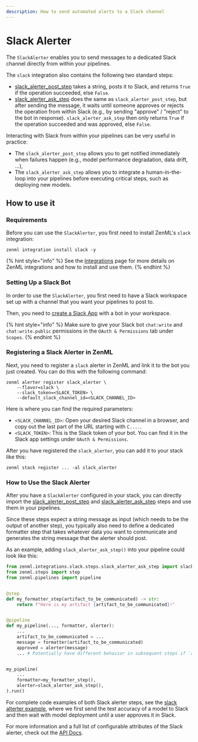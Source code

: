 ```yaml
---
description: How to send automated alerts to a Slack channel
---
```


# Slack Alerter

The `SlackAlerter` enables you to send messages to a dedicated Slack
channel directly from within your pipelines.

The `slack` integration also contains the following two standard steps:
- [slack_alerter_post_step](https://apidocs.zenml.io/latest/api_docs/integrations/#zenml.integrations.slack.steps.slack_alerter_post_step.slack_alerter_post_step) 
takes a string, posts it to Slack, and returns `True` if the operation 
succeeded, else `False`.
- [slack_alerter_ask_step](https://apidocs.zenml.io/latest/api_docs/integrations/#zenml.integrations.slack.steps.slack_alerter_ask_step.slack_alerter_ask_step) 
does the same as `slack_alerter_post_step`, but after sending the message, it 
waits until someone approves or rejects the operation from within Slack
(e.g., by sending "approve" / "reject" to the bot in response).
`slack_alerter_ask_step` then only returns `True` if the operation succeeded
and was approved, else `False`.

Interacting with Slack from within your pipelines can be very useful in 
practice:
- The `slack_alerter_post_step` allows you to get notified immediately when 
failures happen (e.g., model performance degradation, data drift, ...),
- The `slack_alerter_ask_step` allows you to integrate a human-in-the-loop into
your pipelines before executing critical steps, such as deploying new models.

## How to use it

### Requirements

Before you can use the `SlackAlerter`, you first need to install ZenML's 
`slack` integration:

```shell
zenml integration install slack -y
```

{% hint style="info" %}
See the [Integrations](../../mlops_stacks/integrations.md) page for more
details on ZenML integrations and how to install and use them.
{% endhint %}

### Setting Up a Slack Bot

In order to use the `SlackAlerter`, you first need to have a Slack workspace set up
with a channel that you want your pipelines to post to.

Then, you need to [create a Slack App](https://api.slack.com/apps?new_app=1)
with a bot in your workspace.

{% hint style="info" %}
Make sure to give your Slack bot `chat:write` and `chat:write.public` 
permissions in the `OAuth & Permissions` tab under `Scopes`.
{% endhint %}

### Registering a Slack Alerter in ZenML

Next, you need to register a `slack` alerter in ZenML and link it to the bot
you just created. You can do this with the following command:

```shell
zenml alerter register slack_alerter \
    --flavor=slack \
    --slack_token=<SLACK_TOKEN> \
    --default_slack_channel_id=<SLACK_CHANNEL_ID>
```

Here is where you can find the required parameters:
- `<SLACK_CHANNEL_ID>`: Open your desired Slack channel in a browser, and copy
out the last part of the URL starting with `C....`.
- `<SLACK_TOKEN>`: This is the Slack token of your bot. You can find it in the
Slack app settings under `OAuth & Permissions`.

After you have registered the `slack_alerter`, you can add it to your stack
like this:

```shell
zenml stack register ... -al slack_alerter
```

### How to Use the Slack Alerter

After you have a `SlackAlerter` configured in your stack, you can directly import the 
[slack_alerter_post_step](https://apidocs.zenml.io/latest/api_docs/integrations/#zenml.integrations.slack.steps.slack_alerter_post_step.slack_alerter_post_step) and
[slack_alerter_ask_step](https://apidocs.zenml.io/latest/api_docs/integrations/#zenml.integrations.slack.steps.slack_alerter_ask_step.slack_alerter_ask_step)
steps and use them in your pipelines.

Since these steps expect a string message as input (which needs to be the 
output of another step), you typically also need to define a dedicated 
formatter step that takes whatever data you want to communicate and generates
the string message that the alerter should post.

As an example, adding `slack_alerter_ask_step()` into your pipeline could look
like this:

```python
from zenml.integrations.slack.steps.slack_alerter_ask_step import slack_alerter_ask_step
from zenml.steps import step
from zenml.pipelines import pipeline


@step
def my_formatter_step(artifact_to_be_communicated) -> str:
    return f"Here is my artifact {artifact_to_be_communicated}!"


@pipeline
def my_pipeline(..., formatter, alerter):
    ...
    artifact_to_be_communicated = ...
    message = formatter(artifact_to_be_communicated)
    approved = alerter(message)
    ... # Potentially have different behavior in subsequent steps if `approved`


my_pipeline(
    ...
    formatter=my_formatter_step(),
    alerter=slack_alerter_ask_step(),
).run()
```

For complete code examples of both Slack alerter steps, see the 
[slack alterter example](https://github.com/zenml-io/zenml/tree/main/examples/slack_alert),
where we first send the test accuracy of a model to Slack and then wait with
model deployment until a user approves it in Slack.


For more information and a full list of configurable attributes of the Slack alerter, check out the 
[API Docs](https://apidocs.zenml.io/latest/api_docs/integrations/#zenml.integrations.slack.alerters.slack_alerter.SlackAlerter).